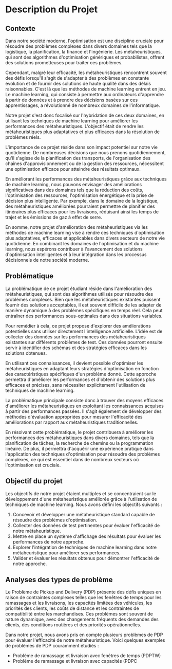 # Description du Projet

## Contexte
Dans notre société moderne, l'optimisation est une discipline cruciale pour résoudre des problèmes complexes dans divers domaines tels que la logistique, la planification, la finance et l'ingénierie. Les métaheuristiques, qui sont des algorithmes d'optimisation génériques et probabilistes, offrent des solutions prometteuses pour traiter ces problèmes.

Cependant, malgré leur efficacité, les métaheuristiques rencontrent souvent des défis lorsqu'il s'agit de s'adapter à des problèmes en constante évolution et de fournir des solutions de haute qualité dans des délais raisonnables. C'est là que les méthodes de machine learning entrent en jeu. Le machine learning, qui consiste à permettre aux ordinateurs d'apprendre à partir de données et à prendre des décisions basées sur ces apprentissages, a révolutionné de nombreux domaines de l'informatique.

Notre projet s'est donc focalisé sur l'hybridation de ces deux domaines, en utilisant les techniques de machine learning pour améliorer les performances des métaheuristiques. L'objectif était de rendre les métaheuristiques plus adaptatives et plus efficaces dans la résolution de problèmes réels.

L'importance de ce projet réside dans son impact potentiel sur notre vie quotidienne. De nombreuses décisions que nous prenons quotidiennement, qu'il s'agisse de la planification des transports, de l'organisation des chaînes d'approvisionnement ou de la gestion des ressources, nécessitent une optimisation efficace pour atteindre des résultats optimaux.

En améliorant les performances des métaheuristiques grâce aux techniques de machine learning, nous pouvons envisager des améliorations significatives dans des domaines tels que la réduction des coûts, l'optimisation des ressources, l'optimisation énergétique et la prise de décision plus intelligente. Par exemple, dans le domaine de la logistique, des métaheuristiques améliorées pourraient permettre de planifier des itinéraires plus efficaces pour les livraisons, réduisant ainsi les temps de trajet et les émissions de gaz à effet de serre.

En somme, notre projet d'amélioration des métaheuristiques via les méthodes de machine learning vise à rendre ces techniques d'optimisation plus adaptatives, efficaces et applicables dans divers secteurs de notre vie quotidienne. En combinant les domaines de l'optimisation et du machine learning, nous espérons contribuer à l'avancement des solutions d'optimisation intelligentes et à leur intégration dans les processus décisionnels de notre société moderne.

## Problématique
La problématique de ce projet étudiant réside dans l'amélioration des métaheuristiques, qui sont des algorithmes utilisés pour résoudre des problèmes complexes. Bien que les métaheuristiques existantes puissent fournir des solutions acceptables, il est souvent difficile de les adapter de manière dynamique à des problèmes spécifiques en temps réel. Cela peut entraîner des performances sous-optimales dans des situations variables.

Pour remédier à cela, ce projet propose d'explorer des améliorations potentielles sans utiliser directement l'intelligence artificielle. L'idée est de collecter des données sur les performances des métaheuristiques existantes sur différents problèmes de test. Ces données pourront ensuite servir à identifier des schémas et des stratégies efficaces dans les solutions obtenues.

En utilisant ces connaissances, il devient possible d'optimiser les métaheuristiques en adaptant leurs stratégies d'optimisation en fonction des caractéristiques spécifiques d'un problème donné. Cette approche permettra d'améliorer les performances et d'obtenir des solutions plus efficaces et précises, sans nécessiter explicitement l'utilisation de techniques de machine learning.

La problématique principale consiste donc à trouver des moyens efficaces d'améliorer les métaheuristiques en exploitant les connaissances acquises à partir des performances passées. Il s'agit également de développer des méthodes d'évaluation appropriées pour mesurer l'efficacité des améliorations par rapport aux métaheuristiques traditionnelles.

En résolvant cette problématique, le projet contribuera à améliorer les performances des métaheuristiques dans divers domaines, tels que la planification de tâches, la recherche de chemins ou la programmation linéaire. De plus, il permettra d'acquérir une expérience pratique dans l'application des techniques d'optimisation pour résoudre des problèmes complexes, ce qui est essentiel dans de nombreux secteurs où l'optimisation est cruciale.

## Objectif du projet
Les objectifs de notre projet étaient multiples et se concentraient sur le développement d'une métaheuristique améliorée grâce à l'utilisation de techniques de machine learning. Nous avons défini les objectifs suivants :

1. Concevoir et développer une métaheuristique standard capable de résoudre des problèmes d'optimisation.
2. Collecter des données de test pertinentes pour évaluer l'efficacité de notre métaheuristique.
3. Mettre en place un système d'affichage des résultats pour évaluer les performances de notre approche.
4. Explorer l'intégration de techniques de machine learning dans notre métaheuristique pour améliorer ses performances.
5. Valider et évaluer les résultats obtenus pour démontrer l'efficacité de notre approche.

## Analyses des types de problème
Le Problème de Pickup and Delivery (PDP) présente des défis uniques en raison de contraintes complexes telles que les fenêtres de temps pour les ramassages et les livraisons, les capacités limitées des véhicules, les priorités des clients, les coûts de distance et les contraintes de compatibilité entre les marchandises. Ces problèmes sont souvent de nature dynamique, avec des changements fréquents des demandes des clients, des conditions routières et des priorités opérationnelles.

Dans notre projet, nous avons pris en compte plusieurs problèmes de PDP pour évaluer l'efficacité de notre métaheuristique. Voici quelques exemples de problèmes de PDP couramment étudiés :

- Problème de ramassage et livraison avec fenêtres de temps (PDPTW)
- Problème de ramassage et livraison avec capacités (PDPC
